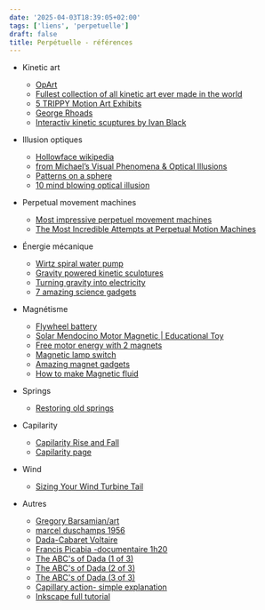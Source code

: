 ```yaml
---
date: '2025-04-03T18:39:05+02:00'
tags: ['liens', 'perpetuelle']
draft: false
title: Perpétuelle - références
---
```


- Kinetic art
  - [OpArt](https://www.theartstory.org/movement/op-art/)
  - [Fullest collection of all kinetic art ever made in the world](https://www.youtube.com/watch?v=wVZnULlW0tg&t=1227s)
  - [5 TRIPPY Motion Art Exhibits](https://www.youtube.com/watch?v=PVT7uXzIJWc)  
  - [George Rhoads](https://georgerhoads1.wpenginepowered.com/media/)
  - [Interactiv kinetic scuptures by Ivan Black](https://www.youtube.com/watch?v=lI6IKLGMxUc)  

- Illusion optiques
  - [Hollowface wikipedia](https://en.wikipedia.org/wiki/Hollow-Face_illusion)  
  - [from Michael’s Visual Phenomena & Optical Illusions](https://michaelbach.de/ot/)
  - [Patterns on a sphere](https://www.youtube.com/watch?v=NZfj81PEn9o&t=41s)
  - [10 mind blowing optical illusion](https://www.youtube.com/watch?v=-IWk5NkxQF8)

- Perpetual movement machines
  - [Most impressive perpetuel movement machines](https://www.youtube.com/watch?v=pW-qCWQbSS0)
  - [The Most Incredible Attempts at Perpetual Motion Machines](https://www.youtube.com/watch?v=JPw58clq9EQ)

- Énergie mécanique
  - [Wirtz spiral water pump](https://www.youtube.com/watch?v=WRbiJ2nisJ4)
  - [Gravity powered kinetic sculptures](https://www.youtube.com/watch?v=Zkz01vcHhYI&t=125s)
  - [Turning gravity into electricity](https://www.youtube.com/watch?v=Jsc-pQIMxt8)
  - [7 amazing science gadgets](https://www.youtube.com/watch?v=wcKyq-e-Soo)

- Magnétisme
  - [Flywheel battery](https://www.youtube.com/watch?v=yhu3s1ut3wM)  
  - [Solar Mendocino Motor Magnetic | Educational Toy](https://www.youtube.com/watch?v=0QD9noP1ubI)
  - [Free motor energy with 2 magnets](https://www.youtube.com/shorts/HamRpW6EY9w)
  - [Magnetic lamp switch](https://duckduckgo.com/?t=ffab&q=magnetic+lamp&atb=v390-1&pn=2&iax=videos&ia=videos&iai=https%3A%2F%2Fwww.youtube.com%2Fwatch%3Fv%3DdoiO7SwI5C0)
  - [Amazing magnet gadgets](https://www.youtube.com/watch?v=XvkEExdl-w4)  
  - [How to make Magnetic fluid](https://www.youtube.com/watch?v=vsQh1AT6qUE)
- Springs  
  - [Restoring old springs](https://www.youtube.com/watch?v=O1lIsYI4Yao)

- Capilarity
  - [Capilarity Rise and Fall](https://www.brainkart.com/article/Capillarity_36203/)
  - [Capilarity page](https://physics-network.org/what-is-capillary-action-give-an-example/)


- Wind
  - [Sizing Your Wind Turbine Tail](https://www.windynation.com/blogs/articles/sizing-your-wind-turbine-tail)

- Autres
  - [Gregory Barsamian/art](https://gregorybarsamian.com/Archive)
  - [marcel duschamps 1956](https://www.youtube.com/watch?v=Wuf_GHmjxLM)
  - [Dada-Cabaret Voltaire](https://www.youtube.com/watch?v=fkl92oV1kMc)
  - [Francis Picabia -documentaire 1h20](https://www.youtube.com/watch?v=66RYw6qrQAk)
  - [The ABC's of Dada (1 of 3)](https://www.youtube.com/watch?v=EqkIJ0odFxA)
  - [The ABC's of Dada (2 of 3)](https://www.youtube.com/watch?v=hJICH4R9n8w)
  - [The ABC's of Dada (3 of 3)](https://www.youtube.com/watch?v=yprAZPx5hXs)
  - [Capillary action- simple explanation](https://www.youtube.com/watch?v=ib1x6MtnFWk)
  - [Inkscape full tutorial](https://www.youtube.com/watch?v=cc3foy7MwgA)

